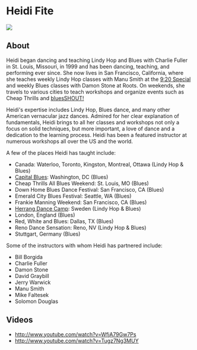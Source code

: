 # Heidi Fite
<img src="https://s1dancefest.s3.amazonaws.com/Heidi%20Fite.jpg" />

## About
Heidi began dancing and teaching Lindy Hop and Blues with Charlie Fuller in St. Louis, Missouri, in 1999 and has been dancing, teaching, and performing ever since. She now lives in San Francisco, California, where she teaches weekly Lindy Hop classes with Manu Smith at the <a href="http://www.920special.com/">9:20 Special</a> and weekly Blues classes with Damon Stone at Roots. On weekends, she travels to various cities to teach workshops and organize events such as Cheap Thrills and <a href="http://bluesshout.com/">bluesSHOUT!</a>

Heidi's expertise includes Lindy Hop, Blues dance, and many other American vernacular jazz dances. Admired for her clear explanation of fundamentals, Heidi brings to all her classes and workshops not only a focus on solid techniques, but more important, a love of dance and a dedication to the learning process.
Heidi has been a featured instructor at numerous workshops all over the US and the world. 

A few of the places Heidi has taught include:

* Canada: Waterloo, Toronto, Kingston, Montreal, Ottawa (Lindy Hop & Blues)
* <a href="http://www.capitalblues.org/">Capital Blues</a>: Washington, DC (Blues)
* Cheap Thrills All Blues Weekend: St. Louis, MO (Blues)
* Down Home Blues Dance Festival: San Francisco, CA (Blues)
* Emerald City Blues Festival: Seattle, WA (Blues)
* Frankie Manning Weekend: San Francisco, CA (Blues)
* <a href="https://www.herrang.com/">Herrang Dance Camp</a>: Sweden (Lindy Hop & Blues)
* London, England (Blues)
* Red, White and Blues: Dallas, TX (Blues)
* Reno Dance Sensation: Reno, NV (Lindy Hop & Blues)
* Stuttgart, Germany (Blues)

Some of the instructors with whom Heidi has partnered include:

* Bill Borgida
* Charlie Fuller
* Damon Stone
* David Graybill
* Jerry Warwick
* Manu Smith
* Mike Faltesek
* Solomon Douglas

## Videos
* http://www.youtube.com/watch?v=WfjA79Gw7Ps
* http://www.youtube.com/watch?v=Tugz7Ng3MUY